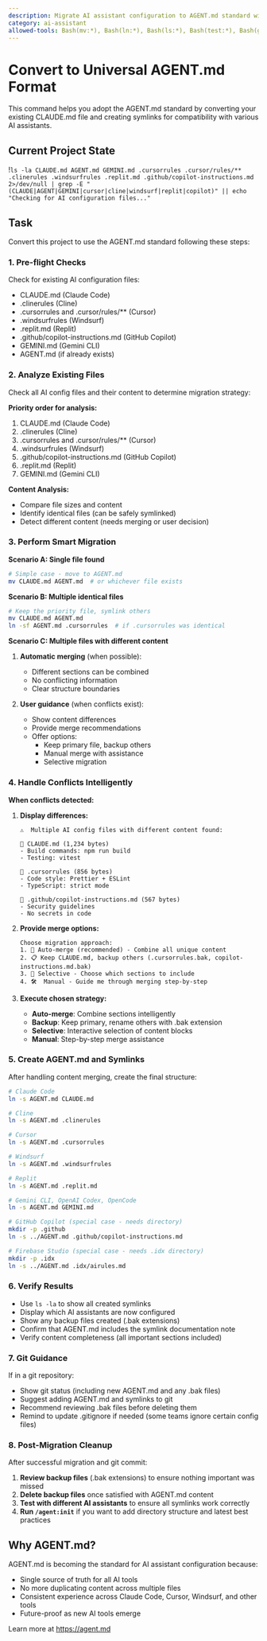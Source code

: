 ```yaml
---
description: Migrate AI assistant configuration to AGENT.md standard with universal compatibility
category: ai-assistant
allowed-tools: Bash(mv:*), Bash(ln:*), Bash(ls:*), Bash(test:*), Bash(grep:*), Bash(echo:*), Read
---
```


# Convert to Universal AGENT.md Format

This command helps you adopt the AGENT.md standard by converting your existing CLAUDE.md file and creating symlinks for compatibility with various AI assistants.

## Current Project State
!`ls -la CLAUDE.md AGENT.md GEMINI.md .cursorrules .cursor/rules/** .clinerules .windsurfrules .replit.md .github/copilot-instructions.md 2>/dev/null | grep -E "(CLAUDE|AGENT|GEMINI|cursor|cline|windsurf|replit|copilot)" || echo "Checking for AI configuration files..."`

## Task

Convert this project to use the AGENT.md standard following these steps:

### 1. Pre-flight Checks
Check for existing AI configuration files:
- CLAUDE.md (Claude Code)
- .clinerules (Cline)
- .cursorrules and .cursor/rules/** (Cursor)
- .windsurfrules (Windsurf)
- .replit.md (Replit)
- .github/copilot-instructions.md (GitHub Copilot)
- GEMINI.md (Gemini CLI)
- AGENT.md (if already exists)

### 2. Analyze Existing Files
Check all AI config files and their content to determine migration strategy:

**Priority order for analysis:**
1. CLAUDE.md (Claude Code)
2. .clinerules (Cline)
3. .cursorrules and .cursor/rules/** (Cursor)
4. .windsurfrules (Windsurf)
5. .github/copilot-instructions.md (GitHub Copilot)
6. .replit.md (Replit)
7. GEMINI.md (Gemini CLI)

**Content Analysis:**
- Compare file sizes and content
- Identify identical files (can be safely symlinked)
- Detect different content (needs merging or user decision)

### 3. Perform Smart Migration

**Scenario A: Single file found**
```bash
# Simple case - move to AGENT.md
mv CLAUDE.md AGENT.md  # or whichever file exists
```

**Scenario B: Multiple identical files**
```bash
# Keep the priority file, symlink others
mv CLAUDE.md AGENT.md
ln -sf AGENT.md .cursorrules  # if .cursorrules was identical
```

**Scenario C: Multiple files with different content**
1. **Automatic merging** (when possible):
   - Different sections can be combined
   - No conflicting information
   - Clear structure boundaries

2. **User guidance** (when conflicts exist):
   - Show content differences
   - Provide merge recommendations
   - Offer options:
     - Keep primary file, backup others
     - Manual merge with assistance
     - Selective migration

### 4. Handle Conflicts Intelligently

**When conflicts detected:**
1. **Display differences:**
   ```
   ⚠️  Multiple AI config files with different content found:
   
   📄 CLAUDE.md (1,234 bytes)
   - Build commands: npm run build
   - Testing: vitest
   
   📄 .cursorrules (856 bytes)  
   - Code style: Prettier + ESLint
   - TypeScript: strict mode
   
   📄 .github/copilot-instructions.md (567 bytes)
   - Security guidelines
   - No secrets in code
   ```

2. **Provide merge options:**
   ```
   Choose migration approach:
   1. 🔄 Auto-merge (recommended) - Combine all unique content
   2. 📋 Keep CLAUDE.md, backup others (.cursorrules.bak, copilot-instructions.md.bak)
   3. 🎯 Selective - Choose which sections to include
   4. 🛠️  Manual - Guide me through merging step-by-step
   ```

3. **Execute chosen strategy:**
   - **Auto-merge**: Combine sections intelligently
   - **Backup**: Keep primary, rename others with .bak extension
   - **Selective**: Interactive selection of content blocks
   - **Manual**: Step-by-step merge assistance

### 5. Create AGENT.md and Symlinks
After handling content merging, create the final structure:
```bash
# Claude Code
ln -s AGENT.md CLAUDE.md

# Cline
ln -s AGENT.md .clinerules

# Cursor
ln -s AGENT.md .cursorrules

# Windsurf
ln -s AGENT.md .windsurfrules

# Replit
ln -s AGENT.md .replit.md

# Gemini CLI, OpenAI Codex, OpenCode
ln -s AGENT.md GEMINI.md

# GitHub Copilot (special case - needs directory)
mkdir -p .github
ln -s ../AGENT.md .github/copilot-instructions.md

# Firebase Studio (special case - needs .idx directory)
mkdir -p .idx
ln -s ../AGENT.md .idx/airules.md
```

### 6. Verify Results
- Use `ls -la` to show all created symlinks
- Display which AI assistants are now configured
- Show any backup files created (.bak extensions)
- Confirm that AGENT.md includes the symlink documentation note
- Verify content completeness (all important sections included)

### 7. Git Guidance
If in a git repository:
- Show git status (including new AGENT.md and any .bak files)
- Suggest adding AGENT.md and symlinks to git
- Recommend reviewing .bak files before deleting them
- Remind to update .gitignore if needed (some teams ignore certain config files)

### 8. Post-Migration Cleanup
After successful migration and git commit:
1. **Review backup files** (.bak extensions) to ensure nothing important was missed
2. **Delete backup files** once satisfied with AGENT.md content
3. **Test with different AI assistants** to ensure all symlinks work correctly
4. **Run `/agent:init`** if you want to add directory structure and latest best practices

## Why AGENT.md?

AGENT.md is becoming the standard for AI assistant configuration because:
- Single source of truth for all AI tools
- No more duplicating content across multiple files
- Consistent experience across Claude Code, Cursor, Windsurf, and other tools
- Future-proof as new AI tools emerge

Learn more at https://agent.md